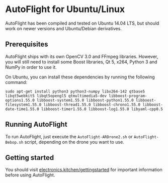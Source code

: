 # AutoFlight for Ubuntu/Linux

AutoFlight has been compiled and tested on Ubuntu 14.04 LTS, but should work on newer versions and Ubuntu/Debian derivatives.

## Prerequisites

AutoFlight ships with its own OpenCV 3.0 and FFmpeg libraries. However, you will still need to install some Boost libraries, Qt 5, x264, Python 3 and NumPy in order to use it.

On Ubuntu, you can install these dependencies by running the following command:

```
sudo apt-get install python3 python3-numpy libx264-142 qtbase5 libqt5webkit5 libqt5opengl5 qtmultimedia5-dev libboost-program-options1.55.0 libboost-system1.55.0 libboost-python1.55.0 libboost-filesystem1.55.0 libboost-thread1.55.0 libboost-chrono1.55.0 libboost-date-time1.55.0 libboost-timer1.55.0 libboost-log1.55.0 libyaml-cpp0.5
```

## Running AutoFlight

To run AutoFlight, just execute the ``AutoFlight-ARDrone2.sh`` or ``AutoFlight-Bebop.sh`` script, depending on the drone you want to use.

## Getting started

You should visit [electronics.kitchen/gettingstarted](http://electronics.kitchen/gettingstarted) for important information before using AutoFlight.
